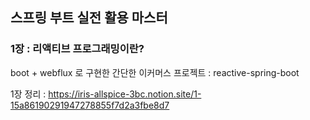 ## 스프링 부트 실전 활용 마스터


### 1장 : 리액티브 프로그래밍이란? 

boot + webflux 로 구현한 간단한 이커머스 프로젝트 : reactive-spring-boot

1장 정리 : 
 https://iris-allspice-3bc.notion.site/1-15a86190291947278855f7d2a3fbe8d7